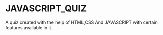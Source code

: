 # JAVASCRIPT_QUIZ
A quiz created with the help of HTML,CSS And JAVASCRIPT with certain features available in it.
